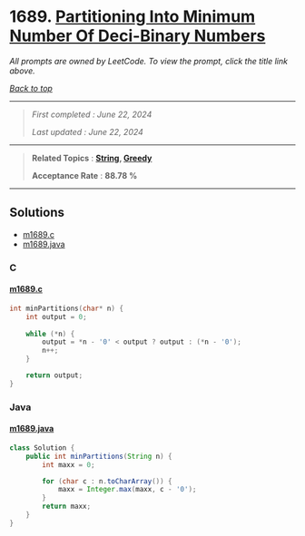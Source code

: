 # 1689. [Partitioning Into Minimum Number Of Deci-Binary Numbers](<https://leetcode.com/problems/partitioning-into-minimum-number-of-deci-binary-numbers>)

*All prompts are owned by LeetCode. To view the prompt, click the title link above.*

*[Back to top](<../README.md>)*

------

> *First completed : June 22, 2024*
>
> *Last updated : June 22, 2024*

------

> **Related Topics** : **[String](<by_topic/String.md>), [Greedy](<by_topic/Greedy.md>)**
>
> **Acceptance Rate** : **88.78 %**

------

## Solutions

- [m1689.c](<../my-submissions/m1689.c>)
- [m1689.java](<../my-submissions/m1689.java>)
### C
#### [m1689.c](<../my-submissions/m1689.c>)
```C
int minPartitions(char* n) {
    int output = 0;
    
    while (*n) {
        output = *n - '0' < output ? output : (*n - '0');
        n++;
    }

    return output;
}
```

### Java
#### [m1689.java](<../my-submissions/m1689.java>)
```Java
class Solution {
    public int minPartitions(String n) {
        int maxx = 0;

        for (char c : n.toCharArray()) {
            maxx = Integer.max(maxx, c - '0');
        }
        return maxx;
    }
}
```

